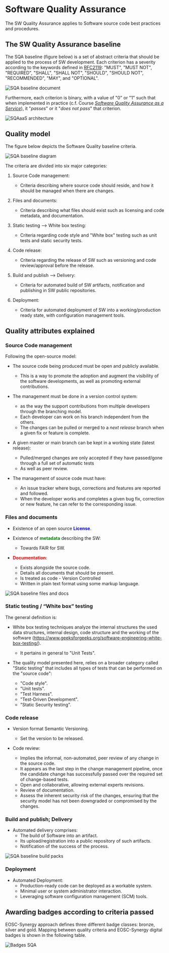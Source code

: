 # Software Quality Assurance

The SW Quality Assurance applies to Software source code best practices and procedures.

## The SW Quality Assurance baseline

The SQA baseline (figure below) is a set of abstract criteria that should be applied to the process of SW
development. Each criterion has a severity according to the keywords defined in
[RFC2119](https://www.rfc-editor.org/info/rfc2119): "MUST", "MUST NOT", "REQUIRED", "SHALL",
"SHALL NOT", "SHOULD", "SHOULD NOT", "RECOMMENDED", "MAY", and "OPTIONAL".

![SQA baseline document](imgs/sqa-base-doc.png)

Furthermore, each criterion is binary, with a value of "0" or "1" such that when implemented in practice (c.f. Course
[*Software Quality Assurance as a Service*](https://moodle.learn.eosc-synergy.eu/course/view.php?id=139)),
it "*passes*" or it "*does not pass*" that criterion.

![SQAaaS architecture](imgs/sqaaas-arch.png)

## Quality model

The figure below depicts the Software Quality baseline criteria.

![SQA baseline diagram](imgs/sqa-v4.1.png)

The criteria are divided into six major categories:

1. Source Code management:
    * Criteria describing where source code should reside, and how it should be managed when there are changes.

2. Files and documents:
    * Criteria describing what files should exist such as licensing and code metadata, and documentation.

3. Static testing &#10230; White box testing:
    * Criteria regarding code style and "White box" testing such as unit tests and static security tests.

4. Code release:
    * Criteria regarding the release of SW such as versioning and code review/approval before the release.

5. Build and publish &#10230; Delivery:
    * Criteria for automated build of SW artifacts, notification and publishing in SW public repositories.

6. Deployment:
    * Criteria for automated deployment of SW into a working/production ready state, with configuration management tools.

## Quality attributes explained

### Source Code management

Following the open-source model:

* The source code being produced must be open and publicly available.
  * This is a way to promote the adoption and augment the visibility of the  software developments, as well as promoting external contributions.

* The management must be done in a version control system:
  * as the way the support contributions from multiple developers through the branching model.
  * Each developer can work on his branch independent from the others.
  * The changes can be pulled or merged to a *next release* branch when a given fix or feature is complete.

* A given master or main branch can be kept in a working state (latest release):
  * Pulled/merged changes are only accepted if they have passed/gone through a full set of automatic tests
  * As well as peer review.

* The management of source code must have:
  * An issue tracker where bugs, corrections and features are reported and followed.
  * When the developer works and completes a given bug fix, correction or new feature, he can refer to the corresponding issue.

### Files and documents

* Existence of an open source <span style="color:blue">**License**</span>.

* Existence of <span style="color:green">**metadata**</span> describing the SW:
  * Towards FAIR for SW.

* <span style="color:red">**Documentation**</span>:
  * Exists alongside the source code.
  * Details all documents that should be present.
  * Is treated as code - Version Controlled
  * Written in plain text format using some markup language.

![SQA baseline files and docs](imgs/sqa-base-files-docs.png)

### Static testing / “White box” testing

The general definition is:

* White box testing techniques analyze the internal structures the used data structures, internal design, code structure and the working of the software (<https://www.geeksforgeeks.org/software-engineering-white-box-testing/>).
  * It pertains in general to "Unit Tests".

* The quality model presented here, relies on a broader category called "Static testing" that includes all types of tests that
can be performed on the "source code":
  * "Code style".
  * "Unit tests".
  * "Test Harness".
  * "Test-Driven Development".
  * "Static Security testing".

### Code release

* Version format Semantic Versioning.
  * Set the version to be released.

* Code review:
  * Implies the informal, non-automated, peer review of any change in the source code.
  * It appears as the last step in the change management pipeline, once the candidate change has successfully passed over the required set of change-based tests.
  * Open and collaborative, allowing external experts revisions.
  * Review of documentation.
  * Assess the inherent security risk of the changes, ensuring that the security model has not been downgraded or compromised by the changes.

### Build and publish; Delivery

* Automated delivery comprises:
  * The build of Software into an artifact.
  * Its upload/registration into a public repository of such artifacts.
  * Notification of the success of the process.

![SQA baseline build packs](imgs/build-packs.png)

### Deployment

* Automated Deployment:
  * Production-ready code can be deployed as a workable system. 
  * Minimal user or system administrator interaction.
  * Leveraging software configuration management (SCM) tools.

## Awarding badges according to criteria passed

EOSC-Synergy approach defines three different badge classes: bronze, silver and gold.
Mapping between quality criteria and EOSC-Synergy digital badges is shown in the following table.

![Badges SQA](imgs/badges-sqa.png)
